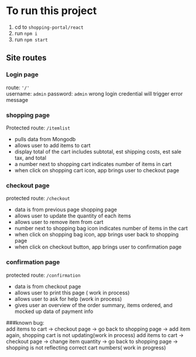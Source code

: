 # To run this project
1. cd to `shopping-portal/react`
2. run `npm i`
3. run `npm start`

## Site routes 
### Login page 
route: `'/'` <br/>
username: `admin`
password: `admin`
wrong login credential will trigger error message

### shopping page
Protected route: `/itemlist` <br/> 
- pulls data from Mongodb
- allows user to add items to cart
- display total of the cart includes subtotal, est shipping costs, est sale tax, and total
- a number next to shopping cart indicates number of items in cart 
- when click on shopping cart icon, app brings user to checkout page

### checkout page
protected route: `/checkout` <br/>
- data is from previous page shopping page
- allows user to update the quantity of each items
- allows user to remove item from cart
- number next to shopping bag icon indicates number of items in the cart 
- when click on shopping bag icon, app brings user back to shopping page
- when click on checkout button, app brings user to confirmation page

### confirmation page
protected route: `/confirmation`<br/>
- data is from checkout page
- allows user to print this page ( work in process) 
- allows user to ask for help (work in process)
- gives user an overview of the order summary, items ordered, and mocked up data of payment info

###known bug: <br/>
add items to cart -> checkout page -> go back to shopping page -> add item again, shopping cart is not updating(work in process)
add items to cart -> checkout page -> change item quantity -> go back to shopping page -> shopping is not reflecting correct cart numbers( work in progress)
